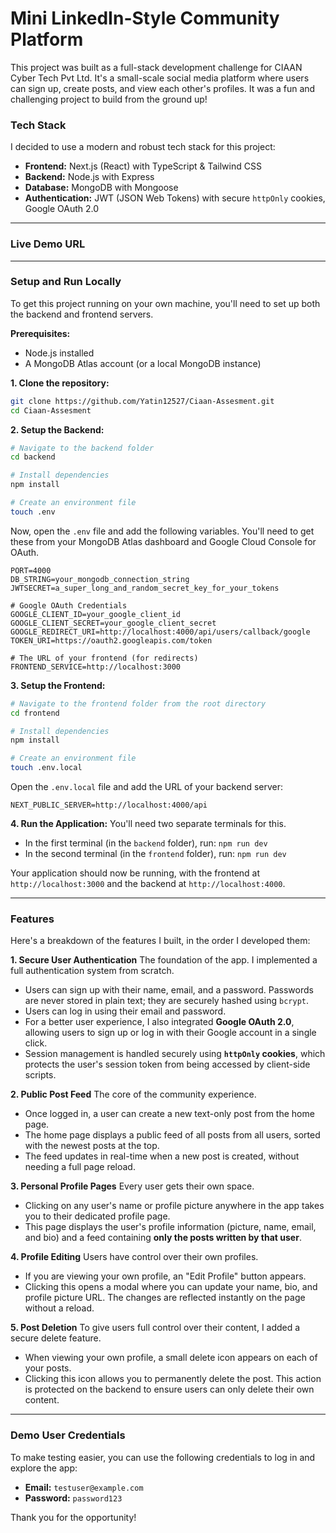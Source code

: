 # Mini LinkedIn-Style Community Platform

This project was built as a full-stack development challenge for CIAAN Cyber Tech Pvt Ltd. It's a small-scale social media platform where users can sign up, create posts, and view each other's profiles. It was a fun and challenging project to build from the ground up!

### Tech Stack

I decided to use a modern and robust tech stack for this project:

* **Frontend:** Next.js (React) with TypeScript & Tailwind CSS
* **Backend:** Node.js with Express
* **Database:** MongoDB with Mongoose
* **Authentication:** JWT (JSON Web Tokens) with secure `httpOnly` cookies, Google OAuth 2.0

---

### Live Demo URL



---

### Setup and Run Locally

To get this project running on your own machine, you'll need to set up both the backend and frontend servers.

**Prerequisites:**
* Node.js installed
* A MongoDB Atlas account (or a local MongoDB instance)

**1. Clone the repository:**
```bash
git clone https://github.com/Yatin12527/Ciaan-Assesment.git
cd Ciaan-Assesment
```

**2. Setup the Backend:**

```bash
# Navigate to the backend folder
cd backend

# Install dependencies
npm install

# Create an environment file
touch .env
```
Now, open the `.env` file and add the following variables. You'll need to get these from your MongoDB Atlas dashboard and Google Cloud Console for OAuth.

```
PORT=4000
DB_STRING=your_mongodb_connection_string
JWTSECRET=a_super_long_and_random_secret_key_for_your_tokens

# Google OAuth Credentials
GOOGLE_CLIENT_ID=your_google_client_id
GOOGLE_CLIENT_SECRET=your_google_client_secret
GOOGLE_REDIRECT_URI=http://localhost:4000/api/users/callback/google
TOKEN_URI=https://oauth2.googleapis.com/token

# The URL of your frontend (for redirects)
FRONTEND_SERVICE=http://localhost:3000
```

**3. Setup the Frontend:**

```bash
# Navigate to the frontend folder from the root directory
cd frontend

# Install dependencies
npm install

# Create an environment file
touch .env.local
```
Open the `.env.local` file and add the URL of your backend server:
```
NEXT_PUBLIC_SERVER=http://localhost:4000/api
```

**4. Run the Application:**
You'll need two separate terminals for this.

* In the first terminal (in the `backend` folder), run: `npm run dev`
* In the second terminal (in the `frontend` folder), run: `npm run dev`

Your application should now be running, with the frontend at `http://localhost:3000` and the backend at `http://localhost:4000`.

---

### Features

Here's a breakdown of the features I built, in the order I developed them:

**1. Secure User Authentication**
The foundation of the app. I implemented a full authentication system from scratch.
* Users can sign up with their name, email, and a password. Passwords are never stored in plain text; they are securely hashed using `bcrypt`.
* Users can log in using their email and password.
* For a better user experience, I also integrated **Google OAuth 2.0**, allowing users to sign up or log in with their Google account in a single click.
* Session management is handled securely using **`httpOnly` cookies**, which protects the user's session token from being accessed by client-side scripts.

**2. Public Post Feed**
The core of the community experience.
* Once logged in, a user can create a new text-only post from the home page.
* The home page displays a public feed of all posts from all users, sorted with the newest posts at the top.
* The feed updates in real-time when a new post is created, without needing a full page reload.

**3. Personal Profile Pages**
Every user gets their own space.
* Clicking on any user's name or profile picture anywhere in the app takes you to their dedicated profile page.
* This page displays the user's profile information (picture, name, email, and bio) and a feed containing **only the posts written by that user**.

**4. Profile Editing**
Users have control over their own profiles.
* If you are viewing your own profile, an "Edit Profile" button appears.
* Clicking this opens a modal where you can update your name, bio, and profile picture URL. The changes are reflected instantly on the page without a reload.

**5. Post Deletion**
To give users full control over their content, I added a secure delete feature.
* When viewing your own profile, a small delete icon appears on each of your posts.
* Clicking this icon allows you to permanently delete the post. This action is protected on the backend to ensure users can only delete their own content.

---

### Demo User Credentials

To make testing easier, you can use the following credentials to log in and explore the app:

* **Email:** `testuser@example.com`
* **Password:** `password123`

Thank you for the opportunity!

